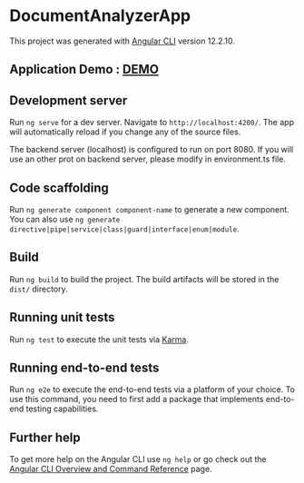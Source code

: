 # DocumentAnalyzerApp

This project was generated with [Angular CLI](https://github.com/angular/angular-cli) version 12.2.10.

## Application Demo : [DEMO](http://173.249.32.142/)

## Development server

Run `ng serve` for a dev server. Navigate to `http://localhost:4200/`. The app will automatically reload if you change any of the source files.

The backend server (localhost) is configured to run on port 8080. If you will use an other prot on backend server, please modify in environment.ts file.

## Code scaffolding

Run `ng generate component component-name` to generate a new component. You can also use `ng generate directive|pipe|service|class|guard|interface|enum|module`.

## Build

Run `ng build` to build the project. The build artifacts will be stored in the `dist/` directory.

## Running unit tests

Run `ng test` to execute the unit tests via [Karma](https://karma-runner.github.io).

## Running end-to-end tests

Run `ng e2e` to execute the end-to-end tests via a platform of your choice. To use this command, you need to first add a package that implements end-to-end testing capabilities.

## Further help

To get more help on the Angular CLI use `ng help` or go check out the [Angular CLI Overview and Command Reference](https://angular.io/cli) page.

